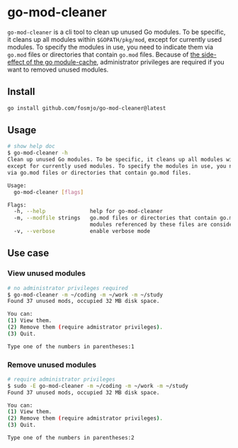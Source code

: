# go-mod-cleaner

`go-mod-cleaner` is a cli tool to clean up unused Go modules. To be specific, it cleans up all modules within `$GOPATH/pkg/mod`, except for currently used modules. To specify the modules in use, you need to indicate them via `go.mod` files or directories that contain `go.mod` files. Because of [the side-effect of the go module-cache](https://go.dev/ref/mod#module-cache), administrator privileges are required if you want to removed unused modules.

## Install

```sh
go install github.com/fosmjo/go-mod-cleaner@latest
```

## Usage

```sh
# show help doc
$ go-mod-cleaner -h
Clean up unused Go modules. To be specific, it cleans up all modules within $GOPATH/pkg/mod,
except for currently used modules. To specify the modules in use, you need to indicate them
via go.mod files or directories that contain go.mod files.

Usage:
  go-mod-cleaner [flags]

Flags:
  -h, --help              help for go-mod-cleaner
  -m, --modfile strings   go.mod files or directories that contain go.mod files,
                          modules referenced by these files are considered in use
  -v, --verbose           enable verbose mode
```

## Use case
### View unused modules

```sh
# no administrator privileges required
$ go-mod-cleaner -m ~/coding -m ~/work -m ~/study
Found 37 unused mods, occupied 32 MB disk space.

You can:
(1) View them.
(2) Remove them (require admistrator privileges).
(3) Quit.

Type one of the numbers in parentheses:1
```

### Remove unused modules

```sh
# require administrator privileges
$ sudo -E go-mod-cleaner -m ~/coding -m ~/work -m ~/study
Found 37 unused mods, occupied 32 MB disk space.

You can:
(1) View them.
(2) Remove them (require admistrator privileges).
(3) Quit.

Type one of the numbers in parentheses:2
```
